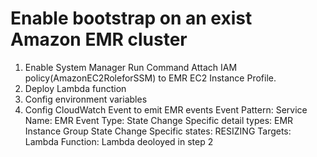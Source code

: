 # Enable bootstrap on an exist Amazon EMR cluster

1. Enable System Manager Run Command
    Attach IAM policy(AmazonEC2RoleforSSM) to EMR EC2 Instance Profile.
2. Deploy Lambda function
3. Config environment variables
4. Config CloudWatch Event to emit EMR events
    Event Pattern: 
      Service Name: EMR
      Event Type: State Change
      Specific detail types: EMR Instance Group State Change
      Specific states: RESIZING
    Targets:
      Lambda Function: Lambda deoloyed in step 2
